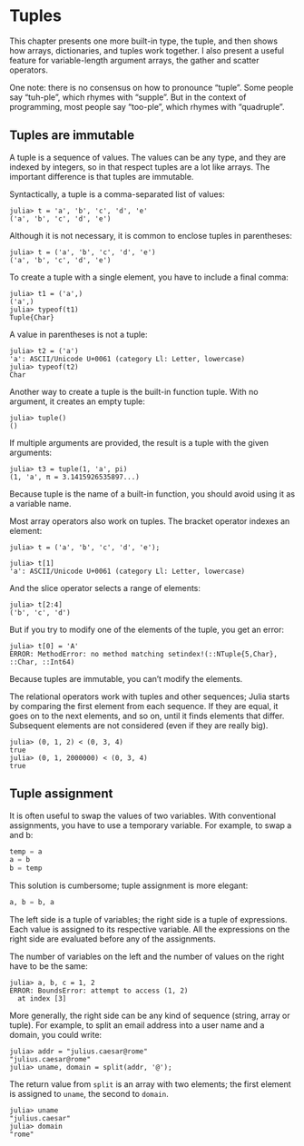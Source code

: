 # Tuples

This chapter presents one more built-in type, the tuple, and then shows how arrays, dictionaries, and tuples work together. I also present a useful feature for variable-length argument arrays, the gather and scatter operators.

One note: there is no consensus on how to pronounce “tuple”. Some people say “tuh-ple”, which rhymes with “supple”. But in the context of programming, most people say “too-ple”, which rhymes with “quadruple”.

## Tuples are immutable

A tuple is a sequence of values. The values can be any type, and they are indexed by integers, so in that respect tuples are a lot like arrays. The important difference is that tuples are immutable.

Syntactically, a tuple is a comma-separated list of values:

```jldoctest
julia> t = 'a', 'b', 'c', 'd', 'e'
('a', 'b', 'c', 'd', 'e')
```

Although it is not necessary, it is common to enclose tuples in parentheses:

```jldoctest
julia> t = ('a', 'b', 'c', 'd', 'e')
('a', 'b', 'c', 'd', 'e')
```

To create a tuple with a single element, you have to include a final comma:

```jldoctest
julia> t1 = ('a',)
('a',)
julia> typeof(t1)
Tuple{Char}
```

A value in parentheses is not a tuple:

```jldoctest
julia> t2 = ('a')
'a': ASCII/Unicode U+0061 (category Ll: Letter, lowercase)
julia> typeof(t2)
Char
```

Another way to create a tuple is the built-in function tuple. With no argument, it creates an empty tuple:

```jldoctest
julia> tuple()
()
```

If multiple arguments are provided, the result is a tuple with the given arguments:

```jldoctest
julia> t3 = tuple(1, 'a', pi)
(1, 'a', π = 3.1415926535897...)
```

Because tuple is the name of a built-in function, you should avoid using it as a variable name.

Most array operators also work on tuples. The bracket operator indexes an element:

```jldoctest chap12
julia> t = ('a', 'b', 'c', 'd', 'e');

julia> t[1]
'a': ASCII/Unicode U+0061 (category Ll: Letter, lowercase)
```

And the slice operator selects a range of elements:

```jldoctest chap12
julia> t[2:4]
('b', 'c', 'd')
```

But if you try to modify one of the elements of the tuple, you get an error:

```jldoctest chap12
julia> t[0] = 'A'
ERROR: MethodError: no method matching setindex!(::NTuple{5,Char}, ::Char, ::Int64)
```

Because tuples are immutable, you can’t modify the elements.

The relational operators work with tuples and other sequences; Julia starts by comparing the first element from each sequence. If they are equal, it goes on to the next elements, and so on, until it finds elements that differ. Subsequent elements are not considered (even if they are really big).

```jldoctest
julia> (0, 1, 2) < (0, 3, 4)
true
julia> (0, 1, 2000000) < (0, 3, 4)
true
```

## Tuple assignment

It is often useful to swap the values of two variables. With conventional assignments, you have to use a temporary variable. For example, to swap a and b:

```julia
temp = a
a = b
b = temp
```

This solution is cumbersome; tuple assignment is more elegant:

```julia
a, b = b, a
```

The left side is a tuple of variables; the right side is a tuple of expressions. Each value is assigned to its respective variable. All the expressions on the right side are evaluated before any of the assignments.

The number of variables on the left and the number of values on the right have to be the same:

```jldoctest
julia> a, b, c = 1, 2
ERROR: BoundsError: attempt to access (1, 2)
  at index [3]
```

More generally, the right side can be any kind of sequence (string, array or tuple). For example, to split an email address into a user name and a domain, you could write:

```jldoctest chap12
julia> addr = "julius.caesar@rome"
"julius.caesar@rome"
julia> uname, domain = split(addr, '@');

```

The return value from `split` is an array with two elements; the first element is assigned to `uname`, the second to `domain`.

```jldoctest chap12
julia> uname
"julius.caesar"
julia> domain
"rome"
```